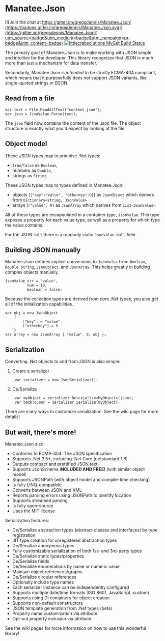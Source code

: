 # Manatee.Json

[![Join the chat at https://gitter.im/gregsdennis/Manatee.Json](https://badges.gitter.im/gregsdennis/Manatee.Json.svg)](https://gitter.im/gregsdennis/Manatee.Json?utm_source=badge&utm_medium=badge&utm_campaign=pr-badge&utm_content=badge) [![littlecrabsolutions MyGet Build Status](https://www.myget.org/BuildSource/Badge/littlecrabsolutions?identifier=7898edc2-8d91-411c-88c9-2023d9d9fd41)](https://www.myget.org/)

The primary goal of Manatee.Json is to make working with JSON simple and intuitive for the developer.  This library recognizes that JSON is much more than just a mechanism for data transfer.

Secondarily, Manatee.Json is *intended* to be strictly ECMA-404 compliant, which means that it purposefully does not support JSON variants, like single-quoted strings or BSON.

## Read from a file

    var text = File.ReadAllText("content.json");
    var json = JsonValue.Parse(text);

The `json` field now contains the content of the *.json* file.  The object structure is exactly what you'd expect by looking at the file.

## Object model

These JSON types map to primitive .Net types:

- `true`/`false` as `Boolean`,
- numbers as `Double`,
- strings as `String`

These JSON types map to types defined in Manatee.Json:

- objects (`{"key":"value", "otherKey":9}`) as `JsonObject` which derives from `Dictionary<string, JsonValue>`
- arrays (`["value", 9]` as `JsonArray` which derives from `List<JsonValue>`

All of these types are encapsulated in a container type, `JsonValue`.  This type exposes a property for each value type, as well as a property for which type the value contains.

For the JSON `null` there is a readonly static `JsonValue.Null` field.

## Building JSON manually

Manatee.Json defines implicit conversions to `JsonValue` from `Boolean`, `Double`, `String`, `JsonObject`, and `JsonArray`.  This helps greatly in building complex objects manually.

    JsonValue str = "value",
              num = 10,
              boolean = false;

Because the collection types are derived from core .Net types, you also get all of the initialization capabilities.

    var obj = new JsonObject
        {
            ["key"] = "value",
            ["otherKey"] = 9
        }
    var array = new JsonArray { "value", 9, obj };

## Serialization

Converting .Net objects to and from JSON is also simple:

1. Create a serializer

        var serializer = new JsonSerializer();

2. De/Serialize

        var myObject = serializer.Deserialize<MyObject>(json);
        var backToJson = serializer.Serialize(myObject);

There are many ways to customize serialization.  See the wiki page for more details!

## But wait, there's more!

Manatee.Json also:

- Conforms to ECMA-404: The JSON specification
- Supports .Net 3.5+, including .Net Core (netstandard 1.6)
- Outputs compact and prettified JSON text
- Supports JsonSchema **INCLUDED AND FREE!** (with similar object model)
- Supports JSONPath (with object model and compile-time checking)
- Is fully LINQ-compatible
- Converts between JSON and XML
- Reports parsing errors using JSONPath to identify location
- Supports streamed parsing
- Is fully open-source
- Uses the MIT license

Serialization features:

- De/Serialize abstraction types (abstract classes and interfaces) by type registration
- JIT type creation for unregistered abstraction types
- De/Serialize anonymous types
- Fully customizable serialization of both 1st- and 3rd-party types
- De/Serialize static types/properties
- De/Serialize fields
- De/Serialize enumerations by name or numeric value
- Maintain object references/graphs
- De/Serialize circular references
- Optionally include type names
- Each serializer instance can be independently configured
- Supports multiple date/time formats (ISO 8601, JavaScript, custom)
- Supports using DI containers for object creation
- Supports non-default constructors
- JSON template generation from .Net types (beta)
- Property name customization via attribute
- Opt-out property inclusion via attribute

See the wiki pages for more information on how to use this wonderful library!
